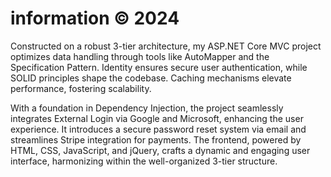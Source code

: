 <h1>information &copy 2024 </h1>
Constructed on a robust 3-tier architecture, my ASP.NET Core MVC project optimizes data handling through tools like AutoMapper and the Specification Pattern. Identity ensures secure user authentication, while SOLID principles shape the codebase. Caching mechanisms elevate performance, fostering scalability.

With a foundation in Dependency Injection, the project seamlessly integrates External Login via Google and Microsoft, enhancing the user experience. It introduces a secure password reset system via email and streamlines Stripe integration for payments. The frontend, powered by HTML, CSS, JavaScript, and jQuery, crafts a dynamic and engaging user interface, harmonizing within the well-organized 3-tier structure.
